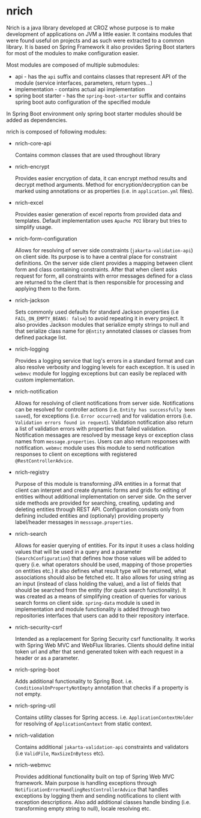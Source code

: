 # nrich 

Nrich is a java library developed at CROZ whose purpose is to make development of applications on JVM a little easier.
It contains modules that were found useful on projects and as such were extracted to a common library.
It is based on Spring Framework it also provides Spring Boot starters for most of the modules to make 
configuration easier.

Most modules are composed of multiple submodules: 

- api - has the `api` suffix and contains classes that represent API of the module (service interfaces, parameters, return types...)
- implementation - contains actual api implementation
- spring boot starter - has the `spring-boot-starter` suffix and contains spring boot auto configuration of the specified module 

In Spring Boot environment only spring boot starter modules should be added as dependencies.

nrich is composed of following modules:

- nrich-core-api
  
  Contains common classes that are used throughout library
  
- nrich-encrypt
   
   Provides easier encryption of data, it can encrypt method results and decrypt method arguments.
   Method for encryption/decryption can be marked using annotations or as properties (i.e. in `application.yml` files).
   
- nrich-excel

  Provides easier generation of excel reports from provided data and templates. Default implementation uses `Apache POI` library but tries to 
  simplify usage.

- nrich-form-configuration

  Allows for resolving of server side constraints (`jakarta-validation-api`) on client side. 
  Its purpose is to have a central place for constraint definitions. On the server side client provides a mapping between client form and class containing constraints. After that when client asks request for form, all constraints with error messages defined for a class are returned to the client
  that is then responsible for processing and applying them to the form.

- nrich-jackson

  Sets commonly used defaults for standard Jackson properties (i.e `FAIL_ON_EMPTY_BEANS: false`) to avoid repeating
  it in every project. It also provides Jackson modules that serialize empty strings to null and that serialize class name for `@Entity` annotated
  classes or classes from defined package list.

- nrich-logging

  Provides a logging service that log's errors in a standard format and can also resolve verbosity and logging levels
  for each exception. It is used in `webmvc` module for logging exceptions but can easily be 
  replaced with custom implementation.

- nrich-notification

  Allows for resolving of client notifications from server side. Notifications can be resolved for controller actions (i.e. `Entity has successfully been saved`), 
  for exceptions (i.e. `Error occurred`) and for validation errors (i.e. `Validation errors found in request`). Validation notification also return a list of validation errors with properties that failed validation. 
  Notification messages are resolved by message keys or exception class names from `message.properties`.
  Users can also return responses with notification. `webmvc` module uses this module to send notification responses to client on exceptions with registered
  `@RestControllerAdvice`.
  
  
- nrich-registry

  Purpose of this module is transforming JPA entities in a format that client can interpret
  and create dynamic forms and grids for editing of entities without additional implementation
  on server side. On the server side methods are provided for searching, creating, updating and deleting
  entities through REST API. Configuration consists only from defining included entities and (optionaly) providing
  property label/header messages in `messsage.properties`.  


- nrich-search

  Allows for easier querying of entities. For its input it uses a class holding values that will be used
  in a query and a parameter (`SearchConfiguration`) that defines how those values will be added to query (i.e. what operators should be used, mapping of those properties on entities etc.) it also defines what result
  type will be returned, what associations should also be fetched etc. It also allows for using string as an input (instead of class holding the value), and a list of fields that should be searched from the entity (for quick search functionality).
  It was created as a means of simplifying creation of queries for various search forms on client side.
  `spring-data` module is used in implementation and module functionality is added through two repositories interfaces that users can add to their repository interface.
  
- nrich-security-csrf

   Intended as a replacement for Spring Security csrf functionality. It works with Spring Web MVC and WebFlux libraries. Clients should define initial token url and after that send generated
   token with each request in a header or as a parameter.

- nrich-spring-boot
   
   Adds additional functionality to Spring Boot. i.e. `ConditionalOnPropertyNotEmpty` annotation
   that checks if a property is not empty.
   
- nrich-spring-util
   
   Contains utility classes for Spring access. i.e. `ApplicationContextHolder` for resolving of `ApplicationContext`
   from static context. 

- nrich-validation
   
  Contains additional `jakarta-validation-api` constraints and validators (i.e `ValidFile`, `MaxSizeInBytess` etc).
  
- nrich-webmvc

  Provides additional functionality built on top of Spring Web MVC framework. Main purpose is handling exceptions through `NotificationErrorHandlingRestControllerAdvice` that 
  handles exceptions by logging them and sending notifications to client with exception descriptions.
  Also add additional classes handle binding (i.e. transforming empty string to null), locale resolving etc.
